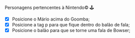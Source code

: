 Personagens pertencentes à Nintendo© 🕹

- [x] Posicione o Mário acima do Goomba;
- [x] Posicione a tag p para que fique dentro do balão de fala;
- [x] Posicione o balão para que se torne uma fala de Bowser;
